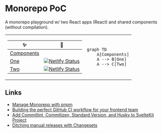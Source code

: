 # Monorepo PoC

A monorepo playground w/ two React apps (React) and shared components (without compilation).

<table>
<tr>
<td>

| ✨ | 🚥 |
| - | :-: |
| [Components](packages/components/) | |
| [One](packages/one/) | [![Netlify Status](https://api.netlify.com/api/v1/badges/5b756360-a618-4534-a9c9-c54a444a0722/deploy-status)](https://app.netlify.com/sites/mono-one/deploys) |
| [Two](packages/two/) | [![Netlify Status](https://api.netlify.com/api/v1/badges/480c9a0f-5614-492b-85cf-acd839eb7124/deploy-status)](https://app.netlify.com/sites/mono-two/deploys) |

</td>
<td>

```mermaid
graph TD
	A[Components]
	A --> B[One]
	A --> C[Two]
```

</td>
</tr>
</table>


## Links

- [Manage Monorepo with pnpm](https://egoist.dev/pnpm-monorepo)
- [Building the perfect GitHub CI workflow for your frontend team](https://blog.maximeheckel.com/posts/building-perfect-github-action-frontend-teams/)
- [Add Commitlint, Commitizen, Standard Version, and Husky to SvelteKit Project](https://davipon.hashnode.dev/add-commitlint-commitizen-standard-version-and-husky-to-sveltekit-project)
- [Ditching manual releases with Changesets](https://dnlytras.com/blog/using-changesets/)
